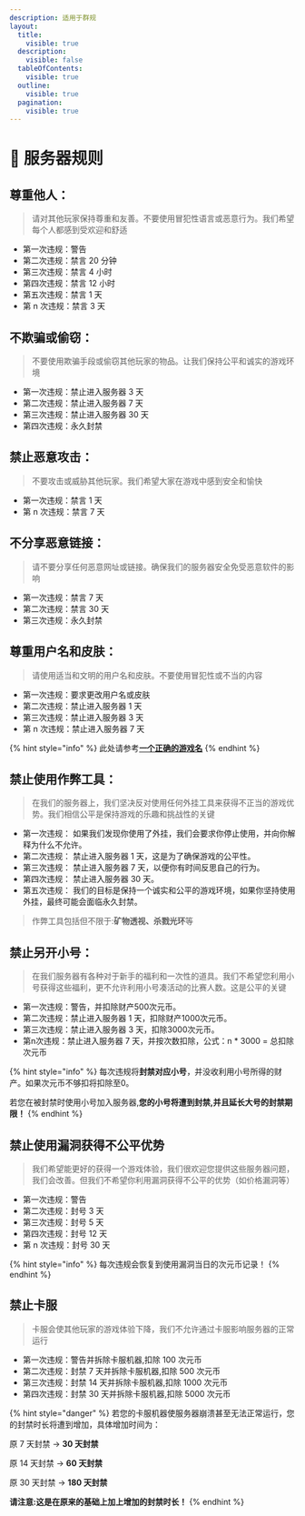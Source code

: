 ```yaml
---
description: 适用于群规
layout:
  title:
    visible: true
  description:
    visible: false
  tableOfContents:
    visible: true
  outline:
    visible: true
  pagination:
    visible: true
---
```


# 📃 服务器规则

## 尊重他人：

> 请对其他玩家保持尊重和友善。不要使用冒犯性语言或恶意行为。我们希望每个人都感到受欢迎和舒适

* 第一次违规：警告
* 第二次违规：禁言 20 分钟
* 第三次违规：禁言 4 小时
* 第四次违规：禁言 12 小时
* 第五次违规：禁言 1 天
* 第 n 次违规：禁言 3 天

## 不欺骗或偷窃：

> 不要使用欺骗手段或偷窃其他玩家的物品。让我们保持公平和诚实的游戏环境

* 第一次违规：禁止进入服务器 3 天
* 第二次违规：禁止进入服务器 7 天
* 第三次违规：禁止进入服务器 30 天
* 第四次违规：永久封禁

## 禁止恶意攻击：

> 不要攻击或威胁其他玩家。我们希望大家在游戏中感到安全和愉快

* 第一次违规：禁言 1 天
* 第 n 次违规：禁言 7 天

## 不分享恶意链接：

> 请不要分享任何恶意网址或链接。确保我们的服务器安全免受恶意软件的影响

* 第一次违规：禁言 7 天
* 第二次违规：禁言 30 天
* 第三次违规：永久封禁

## 尊重用户名和皮肤：

> 请使用适当和文明的用户名和皮肤。不要使用冒犯性或不当的内容

* 第一次违规：要求更改用户名或皮肤
* 第二次违规：禁止进入服务器 1 天
* 第三次违规：禁止进入服务器 3 天
* 第 n 次违规：禁止进入服务器 7 天&#x20;

{% hint style="info" %}
此处请参考[**一个正确的游戏名**](../gai-shu/yi-ge-zheng-que-de-you-xi-ming.md#4.-bi-mian-min-gan-nei-rong)
{% endhint %}

## 禁止使用作弊工具：

> 在我们的服务器上，我们坚决反对使用任何外挂工具来获得不正当的游戏优势。我们相信公平是保持游戏的乐趣和挑战性的关键

* 第一次违规： 如果我们发现你使用了外挂，我们会要求你停止使用，并向你解释为什么不允许。
* 第二次违规： 禁止进入服务器 1 天，这是为了确保游戏的公平性。
* 第三次违规： 禁止进入服务器 7 天，以便你有时间反思自己的行为。
* 第四次违规： 禁止进入服务器 30 天。
* 第五次违规： 我们的目标是保持一个诚实和公平的游戏环境，如果你坚持使用外挂，最终可能会面临永久封禁。

> 作弊工具包括但不限于:**矿物透视、杀戮光环**等

## 禁止另开小号：

> 在我们服务器有各种对于新手的福利和一次性的道具。我们不希望您利用小号获得这些福利，更不允许利用小号凑活动的比赛人数。这是公平的关键

* 第一次违规：警告，并扣除财产500次元币。
* 第二次违规：禁止进入服务器 1 天，扣除财产1000次元币。
* 第三次违规：禁止进入服务器 3 天，扣除3000次元币。
* 第n次违规：禁止进入服务器 7 天，并按次数扣除，公式：n \* 3000 = 总扣除次元币&#x20;

{% hint style="info" %}
每次违规将**封禁对应小号**，并没收利用小号所得的财产。如果次元币不够扣将扣除至0。

若您在被封禁时使用小号加入服务器,**您的小号将遭到封禁,并且延长大号的封禁期限！**
{% endhint %}

## 禁止使用漏洞获得不公平优势

> 我们希望能更好的获得一个游戏体验，我们很欢迎您提供这些服务器问题，我们会改善。但我们不希望你利用漏洞获得不公平的优势（如价格漏洞等）

* 第一次违规：警告
* 第二次违规：封号 3 天
* 第三次违规：封号 5 天
* 第四次违规：封号 12 天
* 第 n 次违规：封号 30 天

{% hint style="info" %}
每次违规会恢复到使用漏洞当日的次元币记录！
{% endhint %}

## 禁止卡服

> 卡服会使其他玩家的游戏体验下降，我们不允许通过卡服影响服务器的正常运行

* 第一次违规：警告并拆除卡服机器,扣除 100 次元币
* 第二次违规：封禁 7 天并拆除卡服机器,扣除 500 次元币
* 第三次违规：封禁 14 天并拆除卡服机器,扣除 1000 次元币
* 第四次违规：封禁 30 天并拆除卡服机器,扣除 5000 次元币

{% hint style="danger" %}
若您的卡服机器使服务器崩溃甚至无法正常运行，您的封禁时长将遭到增加，具体增加时间为：

原 7 天封禁   ->   **30 天封禁**

原 14 天封禁   ->   **60 天封禁**

原 30 天封禁   ->   **180 天封禁**

**请注意:这是在原来的基础上加上增加的封禁时长！**
{% endhint %}
